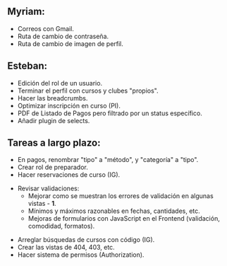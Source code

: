 ## Myriam:

- Correos con Gmail.
- Ruta de cambio de contraseña.
- Ruta de cambio de imagen de perfil.

## Esteban:
 
- Edición del rol de un usuario.
- Terminar el perfil con cursos y clubes "propios".
- Hacer las breadcrumbs.
- Optimizar inscripción en curso (PI).
- PDF de Listado de Pagos pero filtrado por un status específico.
- Añadir plugin de selects.

## Tareas a largo plazo:

- En pagos, renombrar "tipo" a "método", y "categoría" a "tipo".
- Crear rol de preparador.
- Hacer reservaciones de curso (IG).
* Revisar validaciones:
  - Mejorar como se muestran los errores de validación en algunas vistas - **1**.
  - Mínimos y máximos razonables en fechas, cantidades, etc.
  - Mejoras de formularios con JavaScript en el Frontend (validación, comodidad, formatos).
- Arreglar búsquedas de cursos con código (IG).
- Crear las vistas de 404, 403, etc.
- Hacer sistema de permisos (Authorization).

